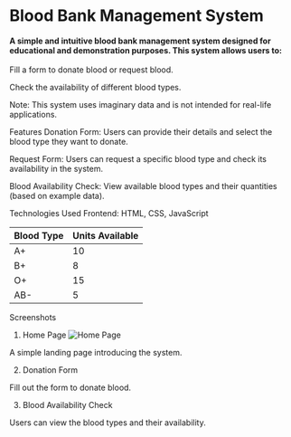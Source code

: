 # Blood Bank Management System
**A simple and intuitive blood bank management system designed for educational and demonstration purposes. This system allows users to:** <br><br>
Fill a form to donate blood or request blood.

Check the availability of different blood types.

Note: This system uses imaginary data and is not intended for real-life applications.

Features
Donation Form:
Users can provide their details and select the blood type they want to donate.

Request Form:
Users can request a specific blood type and check its availability in the system.

Blood Availability Check:
View available blood types and their quantities (based on example data).

Technologies Used
Frontend: HTML, CSS, JavaScript

| Blood Type | Units Available |
| ---------- | --------------- |
| A+         | 10              |
| B+         | 8               |
| O+         | 15              |
| AB-        | 5               |


Screenshots
1. Home Page
![Home Page](images/home_page.png)


A simple landing page introducing the system.

2. Donation Form

Fill out the form to donate blood.

3. Blood Availability Check

Users can view the blood types and their availability.


